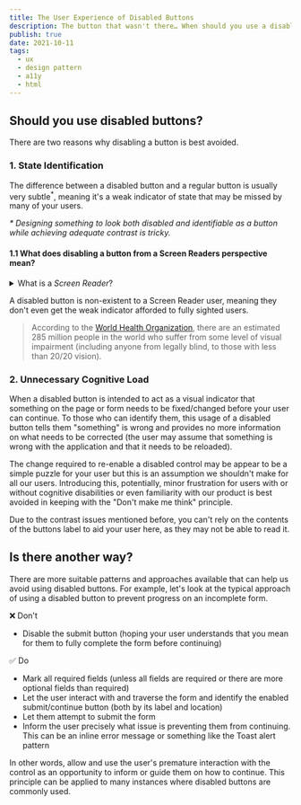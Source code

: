 ```yaml
---
title: The User Experience of Disabled Buttons
description: The button that wasn't there… When should you use a disabled button?
publish: true
date: 2021-10-11
tags:
  - ux
  - design pattern
  - a11y
  - html
---
```


## Should you use disabled buttons?

There are two reasons why disabling a button is best avoided.

### 1. State Identification

The difference between a disabled button and a regular button is usually very subtle<sup>\*</sup>, meaning it's a weak indicator of state that may be missed by many of your users.

<i>\* Designing something to look both disabled and identifiable as a button while achieving adequate contrast is tricky.</i>

#### 1.1 What does disabling a button from a Screen Readers perspective mean?

<details>
  <summary>What is a <i>Screen Reader</i>?</summary>

A screen reader is assistive software primarily used by people with low or no vision. It converts the semantic elements on a web page (for example, text, buttons, images, and links) into audible speech or braille.

</details>

A disabled button is non-existent to a Screen Reader user, meaning they don't even get the weak indicator afforded to fully sighted users.

> According to the [World Health Organization](https://www.who.int/en/news-room/fact-sheets/detail/blindness-and-visual-impairment), there are an estimated 285 million people in the world who suffer from some level of visual impairment (including anyone from legally blind, to those with less than 20/20 vision).

### 2. Unnecessary Cognitive Load

When a disabled button is intended to act as a visual indicator that something on the page or form needs to be fixed/changed before your user can continue.
To those who can identify them, this usage of a disabled button tells them "something" is wrong and provides no more information on what needs to be corrected (the user may assume that something is wrong with the application and that it needs to be reloaded).

The change required to re-enable a disabled control may be appear to be a simple puzzle for your user but this is an assumption we shouldn't make for all our users.
Introducing this, potentially, minor frustration for users with or without cognitive disabilities or even familiarity with our product is best avoided in keeping with the "Don't make me think" principle.

Due to the contrast issues mentioned before, you can't rely on the contents of the buttons label to aid your user here, as they may not be able to read it.

## Is there another way?

There are more suitable patterns and approaches available that can help us avoid using disabled buttons.
For example, let's look at the typical approach of using a disabled button to prevent progress on an incomplete form.

❌ Don't

- Disable the submit button (hoping your user understands that you mean for them to fully complete the form before continuing)

✅ Do

- Mark all required fields (unless all fields are required or there are more optional fields than required)
- Let the user interact with and traverse the form and identify the enabled submit/continue button (both by its label and location)
- Let them attempt to submit the form
- Inform the user precisely what issue is preventing them from continuing. This can be an inline error message or something like the Toast alert pattern

In other words, allow and use the user's premature interaction with the control as an opportunity to inform or guide them on how to continue.
This principle can be applied to many instances where disabled buttons are commonly used.

<!-- ## When should a disabled button be used

![animation showing an asynchronous action triggered by a button temporarily disabling a button](https://raw.github.ibm.com/DWay/not-important/master/src/images/posts/ux-disabled-buttons/disable-button-pattern.gif) -->
